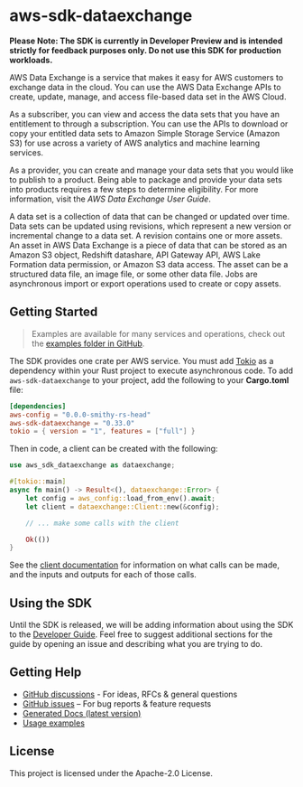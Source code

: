 # aws-sdk-dataexchange

**Please Note: The SDK is currently in Developer Preview and is intended strictly for
feedback purposes only. Do not use this SDK for production workloads.**

AWS Data Exchange is a service that makes it easy for AWS customers to exchange data in the cloud. You can use the AWS Data Exchange APIs to create, update, manage, and access file-based data set in the AWS Cloud.

As a subscriber, you can view and access the data sets that you have an entitlement to through a subscription. You can use the APIs to download or copy your entitled data sets to Amazon Simple Storage Service (Amazon S3) for use across a variety of AWS analytics and machine learning services.

As a provider, you can create and manage your data sets that you would like to publish to a product. Being able to package and provide your data sets into products requires a few steps to determine eligibility. For more information, visit the _AWS Data Exchange User Guide_.

A data set is a collection of data that can be changed or updated over time. Data sets can be updated using revisions, which represent a new version or incremental change to a data set. A revision contains one or more assets. An asset in AWS Data Exchange is a piece of data that can be stored as an Amazon S3 object, Redshift datashare, API Gateway API, AWS Lake Formation data permission, or Amazon S3 data access. The asset can be a structured data file, an image file, or some other data file. Jobs are asynchronous import or export operations used to create or copy assets.

## Getting Started

> Examples are available for many services and operations, check out the
> [examples folder in GitHub](https://github.com/awslabs/aws-sdk-rust/tree/main/examples).

The SDK provides one crate per AWS service. You must add [Tokio](https://crates.io/crates/tokio)
as a dependency within your Rust project to execute asynchronous code. To add `aws-sdk-dataexchange` to
your project, add the following to your **Cargo.toml** file:

```toml
[dependencies]
aws-config = "0.0.0-smithy-rs-head"
aws-sdk-dataexchange = "0.33.0"
tokio = { version = "1", features = ["full"] }
```

Then in code, a client can be created with the following:

```rust
use aws_sdk_dataexchange as dataexchange;

#[tokio::main]
async fn main() -> Result<(), dataexchange::Error> {
    let config = aws_config::load_from_env().await;
    let client = dataexchange::Client::new(&config);

    // ... make some calls with the client

    Ok(())
}
```

See the [client documentation](https://docs.rs/aws-sdk-dataexchange/latest/aws_sdk_dataexchange/client/struct.Client.html)
for information on what calls can be made, and the inputs and outputs for each of those calls.

## Using the SDK

Until the SDK is released, we will be adding information about using the SDK to the
[Developer Guide](https://docs.aws.amazon.com/sdk-for-rust/latest/dg/welcome.html). Feel free to suggest
additional sections for the guide by opening an issue and describing what you are trying to do.

## Getting Help

* [GitHub discussions](https://github.com/awslabs/aws-sdk-rust/discussions) - For ideas, RFCs & general questions
* [GitHub issues](https://github.com/awslabs/aws-sdk-rust/issues/new/choose) – For bug reports & feature requests
* [Generated Docs (latest version)](https://awslabs.github.io/aws-sdk-rust/)
* [Usage examples](https://github.com/awslabs/aws-sdk-rust/tree/main/examples)

## License

This project is licensed under the Apache-2.0 License.

